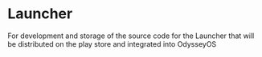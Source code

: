 # Launcher
For development and storage of the source code for the Launcher that will be distributed on the play store and integrated into OdysseyOS
